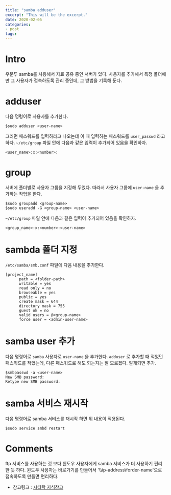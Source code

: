 ```yaml
---
title: "samba adduser"
excerpt: "This will be the excerpt."
date: 2020-02-05
categories: 
- post
tags: 
---
```



# Intro

우분투 samba를 사용해서 자료 공유 중인 서버가 있다.
사용자를 추가해서 특정 폴더에만 그 사용자가 접속하도록 관리 중인데,
그 방법을 기록해 둔다.


# adduser

다음 명령어로 사용자를 추가한다.

```plain
$sudo adduser <user-name>
```

그러면 패스워드를 입력하라고 나오는데 이 때 입력하는 패스워드를 `user_passwd` 라고 하자.
`~/etc/group` 파일 안에 다음과 같은 입력이 추가되어 있음을 확인하자.

```plain
<user_name>:x:<number>:  
```


# group

서버에 폴더별로 사용자 그룹을 지정해 두었다.
따라서 사용자 그룹에 `user-name` 을 추가하는 작업을 한다.

```plain
$sudo groupadd <group-name>
$sudo useradd -G <group-name> <user-name>
```

`~/etc/group` 파일 안에 다음과 같은 입력이 추가되어 있음을 확인하자.

```plain
<group_name>:x:<number>:<user-name>  
```


# sambda 폴더 지정

`/etc/samba/smb.conf` 파일에 다음 내용을 추가한다.

```plain
[project_name]
      path = <folder-path>
      writable = yes
      read only = no
      browseable = yes
      public = yes
      create mask = 644
      directory mask = 755
      guest ok = no
      valid users = @<group-name>
      force user = <admin-user-name>
```


# samba user 추가

다음 명령어로 `samba` 사용자로 `user-name` 을 추가한다. 
`adduser` 로 추가할 때 적었던 패스워드를 적었는데, 다른 패스워드로 해도 되는지는 잘 모르겠다.
알게되면 추가.

```plain
$smbpasswd -a <user-name>
New SMB password:
Retype new SMB password:
```


# samba 서비스 재시작

다음 명령어로 samba 서비스를 재시작 하면 위 내용이 적용된다. 

```plain
$sudo service smbd restart
```


# Comments

ftp 서비스를 사용하는 것 보다 윈도우 사용자에게 samba 서비스가 더 사용하기 편리한 듯 하다.
윈도우 사용자는 바로가기를 만들어서 '\\\ip-address\forder-name'으로 접속하도록 만들면 편리하다.

-   참고링크 : [시티락 지식창고](https://citylock.tistory.com/547)


<!----- Footnotes ----->

